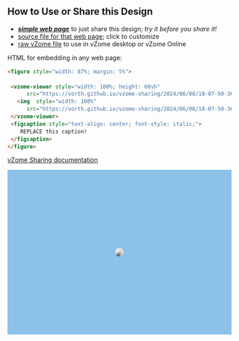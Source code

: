 
## How to Use or Share this Design

 - [***simple web page***](<https://vorth.github.io/vzome-sharing/2024/06/08/18-07-50-362Z-untitled/>) to just share this design; *try it before you share it!*
 - [source file for that web page](<https://github.com/vorth/vzome-sharing/edit/main/2024/06/08/18-07-50-362Z-untitled/index.md>); click to customize
 - [raw vZome file](<https://raw.githubusercontent.com/vorth/vzome-sharing/main/2024/06/08/18-07-50-362Z-untitled/untitled.vZome>) to use in vZome desktop or vZome Online
 
 HTML for embedding in any web page:
 ```html
<figure style="width: 87%; margin: 5%">
  
  <vzome-viewer style="width: 100%; height: 60vh" 
       src="https://vorth.github.io/vzome-sharing/2024/06/08/18-07-50-362Z-untitled/untitled.vZome" >
    <img  style="width: 100%"
       src="https://vorth.github.io/vzome-sharing/2024/06/08/18-07-50-362Z-untitled/untitled.png" >
  </vzome-viewer>
  <figcaption style="text-align: center; font-style: italic;">
     REPLACE this caption!
  </figcaption>
</figure>

 ```

[vZome Sharing documentation](https://vzome.github.io/vzome/sharing.html#how-it-works)

![Image](<untitled.png>)

